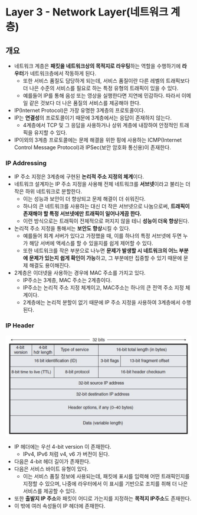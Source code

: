 # Layer 3 - Network Layer(네트워크 계층)

## 개요

- 네트워크 계층은 **패킷을 네트워크상의 목적지로 라우팅**하는 역할을 수행하기에 **라우터**가 네트워크층에서 작동하게 된다.
	- 또한 서비스 품질도 담당하게 되는데, 서비스 품질이란 다른 레벨의 트래픽보다 더 나은 수준의 서비스를 필요로 하는 특정 유형의 트래픽이 있을 수 있다.
	- 예를들어 IP를 통해 음성 또는 영상을 실행한다면 지연에 민감하다. 따라서 이메일 같은 것보다 더 나은 품질의 서비스를 제공해야 한다.
- IP(Internet Protocol)은 가장 유명한 3계층의 프로토콜이다.
- IP는 **연결성**의 프로토콜이기 때문에 3계층에서는 응답이 존재하지 않는다.
	- 4계층에서 TCP 및 그 응답을 사용하거나 상위 계층에 내장하여 안정적인 트래픽을 유지할 수 있다.
- IP이외의 3계층 프로토콜에는 문제 해결을 위한 핑에 사용하는 ICMP(Internet Control Message Protocol)과 IPSec(보안 암호화 통신용)이 존재한다.

### IP Addressing

- IP 주소 지정은 3계층에 구현된 **논리적 주소 지정의 체계**이다.
- 네트워크 설계자는 IP 주소 지정을 사용해 전체 네트워크를 **서브넷**이라고 불리는 더 작은 하위 네트워크로 분할한다.
	- 이는 성능과 보안이 더 향상되고 문제 해결이 더 쉬워진다.
	- 하나의 큰 네트워크를 사용하는 대신 더 작은 서브넷으로 나눔으로써, **트래픽이 존재해야 할 특정 서브넷에만 트래픽이 일어나게끔 한다.**
	- 이런 방식으로는 트래픽이 전체적으로 퍼지지 않을 테니 **성능이 더욱 향상**된다.
- 논리적 주소 지정을 통해서는 **보안도 향상**시킬 수 있다.
	- 예를들어 회계 서버가 있다고 가정했을 때, 이를 하나의 특정 서브넷에 두면 누가 해당 서버에 액세스를 할 수 있을지를 쉽게 제어할 수 있다.
	- 또한 네트워크를 작은 부분으로 나누면 **문제가 발생할 시 네트워크의 어느 부분에 문제가 있는지 쉽게 확인이 가능**하고, 그 부분에만 집중할 수 있기 때문에 문제 해결도 용이해진다.
- 2계층은 이더넷을 사용하는 경우에 MAC 주소를 가지고 있다. 
	- IP주소는 3계층, MAC 주소는 2계층이다.
	- IP주소는 논리적 주소 지정 체계이고, MAC주소는 하나의 큰 전역 주소 지정 체계이다.
	- 2계층에는 논리적 분할이 없기 때문에 IP 주소 지정을 사용하여 3계층에서 수행된다.
### IP Header

![](./images/ip_header.png)

- IP 헤더에는 우선 4-bit version 이 존재한다.
	- IPv4, IPv6 처럼 v4, v6 가 버전이 된다.
- 다음은 4-bit 헤더 길이가 존재한다.
- 다음은 서비스 바이트 유형이 있다.
	- 이는 서비스 품질 정보에 사용되는데, 패킷에 표시를 입력해 어떤 트래픽인지를 지정할 수 있으며, 나중에 라우터에서 이 표시를 기반으로 조치를 취해 더 나은 서비스를 제공할 수 있다.
- 또한 **출발지 IP 주소**와 패킷이 어디로 가는지를 지정하는 **목적지 IP주소**도 존재한다.
- 이 밖에 여러 속성들이 IP 헤더에 존재한다.

